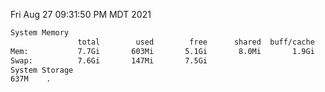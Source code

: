 Fri Aug 27 09:31:50 PM MDT 2021
```bash
System Memory
               total        used        free      shared  buff/cache   available
Mem:           7.7Gi       603Mi       5.1Gi       8.0Mi       1.9Gi       6.8Gi
Swap:          7.6Gi       147Mi       7.5Gi
System Storage
637M	.
```
